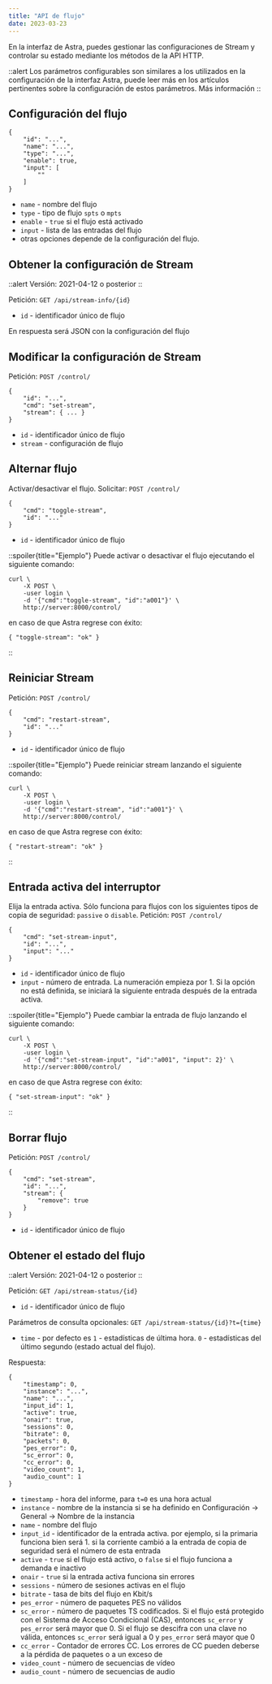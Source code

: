 ```yaml
---
title: "API de flujo"
date: 2023-03-23
---
```


En la interfaz de Astra, puedes gestionar las configuraciones de Stream y controlar su estado mediante los métodos de la API HTTP.

::alert
Los parámetros configurables son similares a los utilizados en la configuración de la interfaz Astra, puede leer más en los artículos pertinentes sobre la configuración de estos parámetros. Más información
::

## Configuración del flujo[](https://help.cesbo.com/astra/admin-guide/api/stream#stream-configuration)

```
{
    "id": "...",
    "name": "...",
    "type": "...",
    "enable": true,
    "input": [
        ""
    ]
}
```

- `name` - nombre del flujo
- `type` - tipo de flujo `spts` o `mpts`
- `enable` - `true` si el flujo está activado
- `input` - lista de las entradas del flujo
- otras opciones depende de la configuración del flujo.

## Obtener la configuración de Stream[](https://help.cesbo.com/astra/admin-guide/api/stream#get-stream-configuration)

::alert
Versión: 2021-04-12 o posterior
::

Petición: `GET /api/stream-info/{id}`

- `id` - identificador único de flujo

En respuesta será JSON con la configuración del flujo

## Modificar la configuración de Stream[](https://help.cesbo.com/astra/admin-guide/api/stream#modify-stream-configuration)

Petición: `POST /control/`

```
{
    "id": "...",
    "cmd": "set-stream",
    "stream": { ... }
}
```

- `id` - identificador único de flujo
- `stream` - configuración de flujo

## Alternar flujo[](https://help.cesbo.com/astra/admin-guide/api/stream#toggle-stream)

Activar/desactivar el flujo. Solicitar: `POST /control/`

```
{
    "cmd": "toggle-stream",
    "id": "..."
}
```

- `id` - identificador único de flujo

::spoiler{title="Ejemplo"} Puede activar o desactivar el flujo ejecutando el siguiente comando:

```
curl \
    -X POST \
    -user login \
    -d '{"cmd":"toggle-stream", "id":"a001"}' \
    http://server:8000/control/
```

en caso de que Astra regrese con éxito:

```
{ "toggle-stream": "ok" }
``` 
::

## Reiniciar Stream[](https://help.cesbo.com/astra/admin-guide/api/stream#restart-stream)

Petición: `POST /control/`

```
{
    "cmd": "restart-stream",
    "id": "..."
}
```

- `id` - identificador único de flujo

::spoiler{title="Ejemplo"} Puede reiniciar stream lanzando el siguiente comando:

```
curl \
    -X POST \
    -user login \
    -d '{"cmd":"restart-stream", "id":"a001"}' \
    http://server:8000/control/
```

en caso de que Astra regrese con éxito:

```
{ "restart-stream": "ok" }
``` 
::

## Entrada activa del interruptor[](https://help.cesbo.com/astra/admin-guide/api/stream#switch-active-input)

Elija la entrada activa. Sólo funciona para flujos con los siguientes tipos de copia de seguridad: `passive` o `disable`. Petición: `POST /control/`

```
{
    "cmd": "set-stream-input",
    "id": "...",
    "input": "..."
}
```

- `id` - identificador único de flujo
- `input` - número de entrada. La numeración empieza por 1. Si la opción no está definida, se iniciará la siguiente entrada después de la entrada activa.

::spoiler{title="Ejemplo"} Puede cambiar la entrada de flujo lanzando el siguiente comando:

```
curl \
    -X POST \
    -user login \
    -d '{"cmd":"set-stream-input", "id":"a001", "input": 2}' \
    http://server:8000/control/
```

en caso de que Astra regrese con éxito:

```
{ "set-stream-input": "ok" }
``` 
::

## Borrar flujo[](https://help.cesbo.com/astra/admin-guide/api/stream#delete-stream)

Petición: `POST /control/`

```
{
    "cmd": "set-stream",
    "id": "...",
    "stream": {
        "remove": true
    }
}
```

- `id` - identificador único de flujo

## Obtener el estado del flujo[](https://help.cesbo.com/astra/admin-guide/api/stream#get-stream-status)

::alert
Versión: 2021-04-12 o posterior
::

Petición: `GET /api/stream-status/{id}`

- `id` - identificador único de flujo

Parámetros de consulta opcionales: `GET /api/stream-status/{id}?t={time}`

- `time` - por defecto es `1` - estadísticas de última hora. `0` - estadísticas del último segundo (estado actual del flujo).

Respuesta:

```
{
    "timestamp": 0,
    "instance": "...",
    "name": "...",
    "input_id": 1,
    "active": true,
    "onair": true,
    "sessions": 0,
    "bitrate": 0,
    "packets": 0,
    "pes_error": 0,
    "sc_error": 0,
    "cc_error": 0,
    "video_count": 1,
    "audio_count": 1
}
```

- `timestamp` - hora del informe, para `t=0` es una hora actual
- `instance` - nombre de la instancia si se ha definido en Configuración -> General -> Nombre de la instancia
- `name` - nombre del flujo
- `input_id` - identificador de la entrada activa. por ejemplo, si la primaria funciona bien será 1. si la corriente cambió a la entrada de copia de seguridad será el número de esta entrada
- `active` - `true` si el flujo está activo, o `false` si el flujo funciona a demanda e inactivo
- `onair` - `true` si la entrada activa funciona sin errores
- `sessions` - número de sesiones activas en el flujo
- `bitrate` - tasa de bits del flujo en Kbit/s
- `pes_error` - número de paquetes PES no válidos
- `sc_error` - número de paquetes TS codificados. Si el flujo está protegido con el Sistema de Acceso Condicional (CAS), entonces `sc_error` y `pes_error` será mayor que 0. Si el flujo se descifra con una clave no válida, entonces `sc_error` será igual a 0 y `pes_error` será mayor que 0
- `cc_error` - Contador de errores CC. Los errores de CC pueden deberse a la pérdida de paquetes o a un exceso de
- `video_count` - número de secuencias de vídeo
- `audio_count` - número de secuencias de audio
